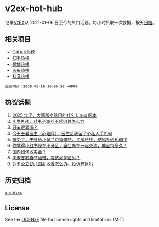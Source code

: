 # v2ex-hot-hub

 记录[V2EX](https://www.v2ex.com/)从 2021-01-06 日至今的热门话题。每小时抓取一次数据，按天[归档](archives)。
 
 ## 相关项目

- [GitHub热榜](https://github.com/snaildev/github-hot-hub)
- [知乎热榜](https://github.com/snaildev/zhihu-hot-hub)
- [微博热榜](https://github.com/snaildev/weibo-hot-hub)
- [头条热榜](https://github.com/snaildev/toutiao-hot-hub)
- [抖音热榜](https://github.com/snaildev/douyin-hot-hub)


 `更新时间：2025-01-16 10:06:36 +0800`

## 热议话题

1. [2025 年了，大家服务器用的什么 Linux 版本](https://www.v2ex.com/t/1105283)
1. [4 岁男孩，对电子游戏不感兴趣怎么办](https://www.v2ex.com/t/1105276)
1. [开车很累吗？](https://www.v2ex.com/t/1105354)
1. [今天去看医生（心理科），医生给我留了个私人手机号](https://www.v2ex.com/t/1105339)
1. [难受了，老婆给小舅子求婚借钱，买房给钱，结婚办酒也借钱](https://www.v2ex.com/t/1105435)
1. [你觉得小红书现在不分区，全世界在一起交流，能坚持多久？](https://www.v2ex.com/t/1105360)
1. [国内如何收美金？](https://www.v2ex.com/t/1105193)
1. [老板要我春节加班，我该如何应对？](https://www.v2ex.com/t/1105225)
1. [对于公立幼儿园乱收费怎么办，投诉有用吗](https://www.v2ex.com/t/1105202)

## 历史归档

[archives](archives)

## License

See the [LICENSE](LICENSE) file for license rights and limitations (MIT).
